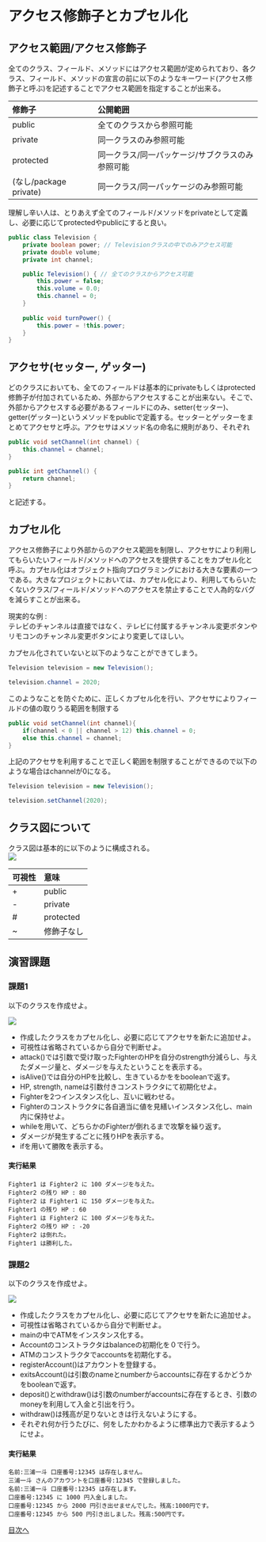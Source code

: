 # アクセス修飾子とカプセル化

## アクセス範囲/アクセス修飾子

全てのクラス、フィールド、メソッドにはアクセス範囲が定められており、各クラス、フィールド、メソッドの宣言の前に以下のようなキーワード(アクセス修飾子と呼ぶ)を記述することでアクセス範囲を指定することが出来る。  

|修飾子|公開範囲|
|:-|:-|
|public|全てのクラスから参照可能|
|private|同一クラスのみ参照可能|
|protected|同一クラス/同一パッケージ/サブクラスのみ参照可能|
|(なし/package private)|同一クラス/同一パッケージのみ参照可能|

理解し辛い人は、とりあえず全てのフィールド/メソッドをprivateとして定義し、必要に応じてprotectedやpublicにすると良い。  

```java
public class Television {
	private boolean power; // Televisionクラスの中でのみアクセス可能
	private double volume;
	private int channel;

	public Television() { // 全てのクラスからアクセス可能
		this.power = false;
		this.volume = 0.0;
		this.channel = 0;
	}	
	
	public void turnPower() {
		this.power = !this.power;
	}
}
```


## アクセサ(セッター, ゲッター)

どのクラスにおいても、全てのフィールドは基本的にprivateもしくはprotected修飾子が付加されているため、外部からアクセスすることが出来ない。そこで、外部からアクセスする必要があるフィールドにのみ、setter(セッター)、getter(ゲッター)というメソッドをpublicで定義する。セッターとゲッターをまとめてアクセサと呼ぶ。アクセサはメソッド名の命名に規則があり、それぞれ  

```java
public void setChannel(int channel) {
	this.channel = channel;
}

public int getChannel() {
	return channel;
}
```

と記述する。  


## カプセル化

アクセス修飾子により外部からのアクセス範囲を制限し、アクセサにより利用してもらいたいフィールド/メソッドへのアクセスを提供することをカプセル化と呼ぶ。カプセル化はオブジェクト指向プログラミングにおける大きな要素の一つである。大きなプロジェクトにおいては、カプセル化により、利用してもらいたくないクラス/フィールド/メソッドへのアクセスを禁止することで人為的なバグを減らすことが出来る。  

現実的な例 :  
テレビのチャンネルは直接ではなく、テレビに付属するチャンネル変更ボタンやリモコンのチャンネル変更ボタンにより変更してほしい。  

カプセル化されていないと以下のようなことができてしまう。

```java
Television television = new Television();

television.channel = 2020;
```

このようなことを防ぐために、正しくカプセル化を行い、アクセサによりフィールドの値の取りうる範囲を制限する

```java
public void setChannel(int channel){
	if(channel < 0 || channel > 12) this.channel = 0;
	else this.channel = channel;
}
```

上記のアクセサを利用することで正しく範囲を制限することができるので以下のような場合はchannelが0になる。

```java
Television television = new Television();

television.setChannel(2020);
```

## クラス図について

クラス図は基本的に以下のように構成される。  
![](http://www.plantuml.com/plantuml/png/SoWkIImgAStDuIhEpimhI2nAp5L8paaiBdOiAIdAJ2ejIVLCpiyBpgnALJ3W0aieF6vQ_xXvvUEcdKydz5PpAJpjN_zYsRHd3SiLWFoddRqALWfFvtKZYp-RtFjaxnoWh8B6qprJdqtTyBXn7LmjN0IeIHEgjvRB8JKl1UWe0000)

|可視性|意味|
|:--|:--|
|+|public|
|-|private|
|#|protected|
|~|修飾子なし|

## 演習課題

### 課題1

以下のクラスを作成せよ。  

![](LSwn3e903CRnlK_H4H86vvjWCRgPy0G5AZGSFNDN63I-knVHHCUclt_orSaeshfuIBFeZI8js7jAgJ6Bqgt6vpveAtV60xmVU9HnCeuFmDF5YHfWiiWwshHVIWkxDjSw0dnriTlgprQ_jWGaC-hdufeJZkvJbcuBCW1AQhniN9Ik2y4pAJoXPXtozXS0)

* 作成したクラスをカプセル化し、必要に応じてアクセサを新たに追加せよ。
* 可視性は省略されているから自分で判断せよ。 
* attack()では引数で受け取ったFighterのHPを自分のstrength分減らし、与えたダメージ量と、ダメージを与えたということを表示する。
* isAlive()では自分のHPを比較し、生きているかををbooleanで返す。
* HP, strength, nameは引数付きコンストラクタにて初期化せよ。
* Fighterを2つインスタンス化し、互いに戦わせる。
* Fighterのコンストラクタに各自適当に値を見繕いインスタンス化し、main内に保持せよ。
* whileを用いて、どちらかのFighterが倒れるまで攻撃を繰り返す。
* ダメージが発生するごとに残りHPを表示する。
* ifを用いて勝敗を表示する。

#### 実行結果

```
Fighter1 は Fighter2 に 100 ダメージを与えた。
Fighter2 の残り HP : 80
Fighter2 は Fighter1 に 150 ダメージを与えた。
Fighter1 の残り HP : 60
Fighter1 は Fighter2 に 100 ダメージを与えた。
Fighter2 の残り HP : -20
Fighter2 は倒れた。
Fighter1 は勝利した。
```

### 課題2

以下のクラスを作成せよ。 

![](http://www.plantuml.com/plantuml/png/ZL71IWCn4BtFLmnxsefRgXTX4MaF7WGzrPk8p6Q7RN2JbCoihPR-kwcDTBr83mbCtdipxsNceXHrS3t8k_LhYkJGz2IoK8ss6PGVJF1B-yKuWny05yzFEq0o9WnUfNwqehUBOtK71xIS04RkqZl739IU7DVBrD9tb-W7rt3CvQJ-2BO5v6qIo3dy9eIUoGEsl0vYjHpZYUw2vy-w3wVU6wkhDjBcF-RXXZtaaDb72Zfo0d-T03RKapTyrE8Ptay3xhSSZHM-URjEGtQYfDRiqP7r9SLEikBbDMT8mf44gsYxbLQ7xuPqiBWgC5GL5hFfzABujG9pzcrQxZS0)

* 作成したクラスをカプセル化し、必要に応じてアクセサを新たに追加せよ。
* 可視性は省略されているから自分で判断せよ。 
* mainの中でATMをインスタンス化する。
* Accountのコンストラクタはbalanceの初期化を０で行う。
* ATMのコンストラクタでaccountsを初期化する。
* registerAccount()はアカウントを登録する。
* exitsAccount()は引数のnameとnumberからaccountsに存在するかどうかをbooleanで返す。
* deposit()とwithdraw()は引数のnumberがaccountsに存在するとき、引数のmoneyを利用して入金と引出を行う。
* withdraw()は残高が足りないときは行えないようにする。
* それぞれ何か行うたびに、何をしたかわかるように標準出力で表示するようにせよ。

#### 実行結果

```
名前:三浦一斗 口座番号:12345 は存在しません。
三浦一斗 さんのアカウントを口座番号:12345 で登録しました。
名前:三浦一斗 口座番号:12345 は存在します。
口座番号:12345 に 1000 円入金しました。
口座番号:12345 から 2000 円引き出せませんでした。残高:1000円です。
口座番号:12345 から 500 円引き出しました。残高:500円です。
```

[目次へ](../README.md)
